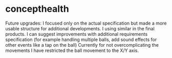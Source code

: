# concepthealth

Future upgrades:
I focused only on the actual specification but made a more usable structure for additional developments. I using similar in the final products. I can suggest improvements with additional requirements specification (for example handling multiple balls, add sound effects for other events like a tap on the ball) Currently for not overcomplicating the movements I have restricted the ball movement to the X/Y axis.